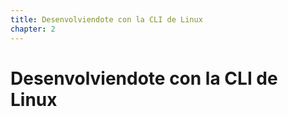 ```yaml
---
title: Desenvolviendote con la CLI de Linux
chapter: 2
---
```


# Desenvolviendote con la CLI de Linux